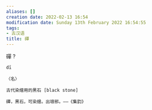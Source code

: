 ```yaml
---
aliases: []
creation date: 2022-02-13 16:54
modification date: Sunday 13th February 2022 16:54:55
tags:
- 古汉语
title: 磾
---
```


磾
?
```
dī 

〈名〉

古代染缯用的黑石 [black stone]

磾，黑石，可染缯。出琅邪。——《集韵》
```